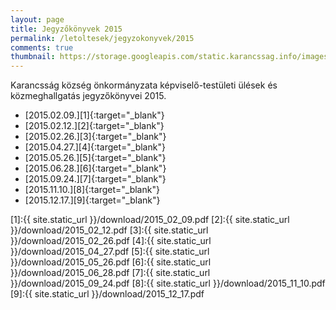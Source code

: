 ```yaml
---
layout: page
title: Jegyzőkönyvek 2015
permalink: /letoltesek/jegyzokonyvek/2015
comments: true
thumbnail: https://storage.googleapis.com/static.karancssag.info/images/og/ft.jpg
---
```


Karancsság község önkormányzata képviselő-testületi ülések és közmeghallgatás jegyzőkönyvei 2015.

+ [2015.02.09.][1]{:target="_blank"}
+ [2015.02.12.][2]{:target="_blank"}
+ [2015.02.26.][3]{:target="_blank"}
+ [2015.04.27.][4]{:target="_blank"}
+ [2015.05.26.][5]{:target="_blank"}
+ [2015.06.28.][6]{:target="_blank"}
+ [2015.09.24.][7]{:target="_blank"}
+ [2015.11.10.][8]{:target="_blank"}
+ [2015.12.17.][9]{:target="_blank"}


[1]:{{ site.static_url }}/download/2015_02_09.pdf
[2]:{{ site.static_url }}/download/2015_02_12.pdf
[3]:{{ site.static_url }}/download/2015_02_26.pdf
[4]:{{ site.static_url }}/download/2015_04_27.pdf
[5]:{{ site.static_url }}/download/2015_05_26.pdf
[6]:{{ site.static_url }}/download/2015_06_28.pdf
[7]:{{ site.static_url }}/download/2015_09_24.pdf
[8]:{{ site.static_url }}/download/2015_11_10.pdf
[9]:{{ site.static_url }}/download/2015_12_17.pdf
